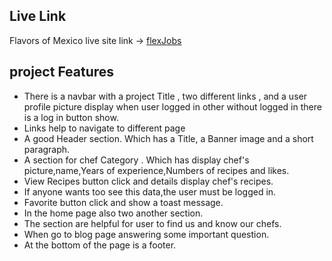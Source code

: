 ## Live Link
Flavors of Mexico live site link -> [flexJobs]()

##  project Features

- There is a navbar with a project Title , two different links , and a user profile picture display when user logged in other without logged in there is a log in button show.
- Links help to navigate to different page
- A good Header section. Which has a Title, a Banner image and a short paragraph.
- A section for chef Category . Which has display chef's picture,name,Years of experience,Numbers of recipes and likes.
- View Recipes button click and details display chef's recipes.
- If anyone wants too see this data,the user must be logged in.
- Favorite button click and show a toast message.
- In the home page also two another section.
- The section are helpful for user to find us and know our chefs. 
- When go to blog page answering some important question.
- At the bottom of the page is a footer.